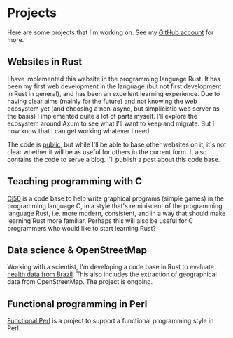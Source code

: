 # Projects

Here are some projects that I'm working on. See my [GitHub
account](https://github.com/pflanze/) for more.

## Websites in Rust

I have implemented this website in the programming language Rust.  It
has been my first web development in the language (but not first
development in Rust in general), and has been an excellent learning
experience. Due to having clear aims (mainly for the future) and not
knowing the web ecosystem yet (and choosing a non-async, but
simplicistic web server as the basis) I implemented quite a lot of
parts myself. I'll explore the ecosystem around Axum to see what I'll
want to keep and migrate. But I now know that I can get working
whatever I need.

The code is [public](https://github.com/pflanze/website), but while
I'll be able to base other websites on it, it's not clear whether it
will be as useful for others in the current form.  It also contains
the code to serve a blog. I'll publish a post about this
code base.

## Teaching programming with C

[Cj50](https://github.com/pflanze/cj50) is a code base to help write
graphical programs (simple games) in the programming language C, in a
style that's reminiscent of the programming language Rust, i.e. more
modern, consistent, and in a way that should make learning Rust more
familiar. Perhaps this will also be useful for C programmers who would
like to start learning Rust?

## Data science & OpenStreetMap

Working with a scientist, I'm developing a code base in Rust to
evaluate [health data from
Brazil](https://github.com/climatehealthsim/brazildata). This also
includes the extraction of geographical data from OpenStreetMap. The
project is ongoing.

## Functional programming in Perl

[Functional Perl](http://functional-perl.org/) is a project to support
a functional programming style in Perl.

